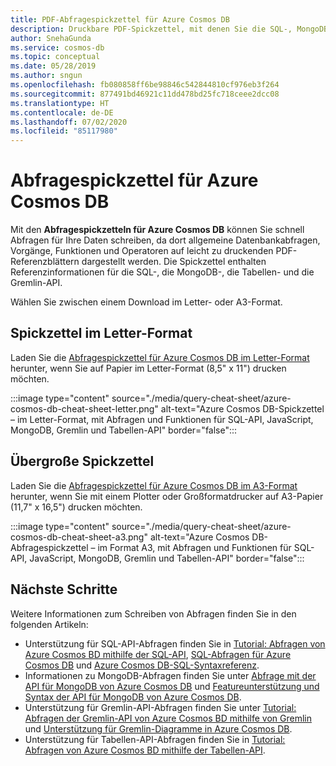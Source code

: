 ```yaml
---
title: PDF-Abfragespickzettel für Azure Cosmos DB
description: Druckbare PDF-Spickzettel, mit denen Sie die SQL-, MongoDB-, Graph- und Tabellen-APIs von Azure Cosmos DB verwenden können, um Ihre Daten abzufragen.
author: SnehaGunda
ms.service: cosmos-db
ms.topic: conceptual
ms.date: 05/28/2019
ms.author: sngun
ms.openlocfilehash: fb080858ff6be98846c542844810cf976eb3f264
ms.sourcegitcommit: 877491bd46921c11dd478bd25fc718ceee2dcc08
ms.translationtype: HT
ms.contentlocale: de-DE
ms.lasthandoff: 07/02/2020
ms.locfileid: "85117980"
---
```

# <a name="azure-cosmos-db-query-cheat-sheets"></a>Abfragespickzettel für Azure Cosmos DB

Mit den **Abfragespickzetteln für Azure Cosmos DB** können Sie schnell Abfragen für Ihre Daten schreiben, da dort allgemeine Datenbankabfragen, Vorgänge, Funktionen und Operatoren auf leicht zu druckenden PDF-Referenzblättern dargestellt werden. Die Spickzettel enthalten Referenzinformationen für die SQL-, die MongoDB-, die Tabellen- und die Gremlin-API. 

Wählen Sie zwischen einem Download im Letter- oder A3-Format. 

## <a name="letter-sized-cheat-sheets"></a>Spickzettel im Letter-Format

Laden Sie die [Abfragespickzettel für Azure Cosmos DB im Letter-Format](https://go.microsoft.com/fwlink/?LinkId=623215) herunter, wenn Sie auf Papier im Letter-Format (8,5" x 11") drucken möchten.

:::image type="content" source="./media/query-cheat-sheet/azure-cosmos-db-cheat-sheet-letter.png" alt-text="Azure Cosmos DB-Spickzettel – im Letter-Format, mit Abfragen und Funktionen für SQL-API, JavaScript, MongoDB, Gremlin und Tabellen-API" border="false":::

## <a name="oversized-cheat-sheets"></a>Übergroße Spickzettel
Laden Sie die [Abfragespickzettel für Azure Cosmos DB im A3-Format](https://go.microsoft.com/fwlink/?linkid=870413) herunter, wenn Sie mit einem Plotter oder Großformatdrucker auf A3-Papier (11,7" x 16,5") drucken möchten.

:::image type="content" source="./media/query-cheat-sheet/azure-cosmos-db-cheat-sheet-a3.png" alt-text="Azure Cosmos DB-Abfragespickzettel – im Format A3, mit Abfragen und Funktionen für SQL-API, JavaScript, MongoDB, Gremlin und Tabellen-API" border="false":::

## <a name="next-steps"></a>Nächste Schritte
Weitere Informationen zum Schreiben von Abfragen finden Sie in den folgenden Artikeln:
* Unterstützung für SQL-API-Abfragen finden Sie in [Tutorial: Abfragen von Azure Cosmos BD mithilfe der SQL-API](tutorial-query-sql-api.md), [SQL-Abfragen für Azure Cosmos DB](how-to-sql-query.md) und [Azure Cosmos DB-SQL-Syntaxreferenz](sql-api-query-reference.md).
* Informationen zu MongoDB-Abfragen finden Sie unter [Abfrage mit der API für MongoDB von Azure Cosmos DB](tutorial-query-mongodb.md) und [Featureunterstützung und Syntax der API für MongoDB von Azure Cosmos DB](mongodb-feature-support.md).
* Unterstützung für Gremlin-API-Abfragen finden Sie unter [Tutorial: Abfragen der Gremlin-API von Azure Cosmos BD mithilfe von Gremlin](tutorial-query-graph.md) und [Unterstützung für Gremlin-Diagramme in Azure Cosmos DB](gremlin-support.md).
* Unterstützung für Tabellen-API-Abfragen finden Sie in [Tutorial: Abfragen von Azure Cosmos BD mithilfe der Tabellen-API](tutorial-query-table.md).
